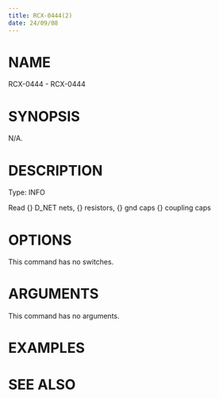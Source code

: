 ```yaml
---
title: RCX-0444(2)
date: 24/09/08
---
```


# NAME

RCX-0444 - RCX-0444

# SYNOPSIS

N/A.

# DESCRIPTION

Type: INFO

Read {} D_NET nets, {} resistors, {} gnd caps {} coupling caps

# OPTIONS

This command has no switches.

# ARGUMENTS

This command has no arguments.

# EXAMPLES

# SEE ALSO
